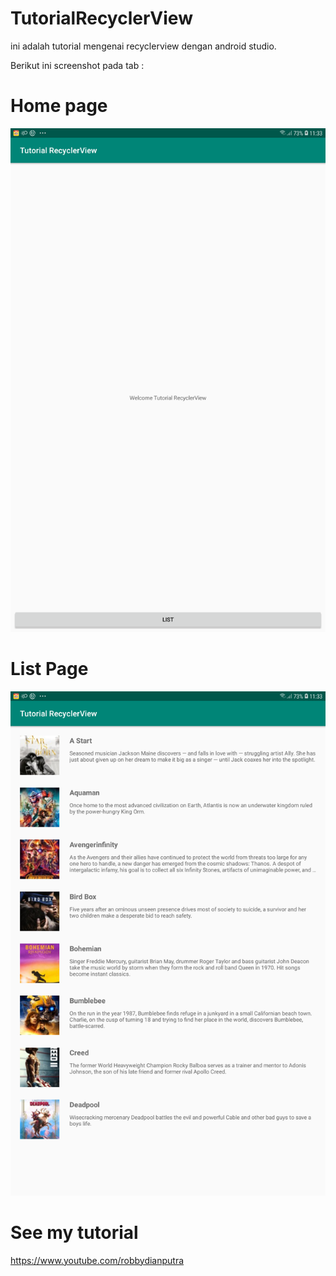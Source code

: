 # TutorialRecyclerView
ini adalah tutorial mengenai recyclerview dengan android studio.

Berikut ini screenshot pada tab :
# Home page

![alt text](https://github.com/bagi-code/TutorialRecyclerView/blob/master/home.png)

# List Page
![alt text](https://github.com/bagi-code/TutorialRecyclerView/blob/master/list.png)

# See my tutorial 
https://www.youtube.com/robbydianputra
